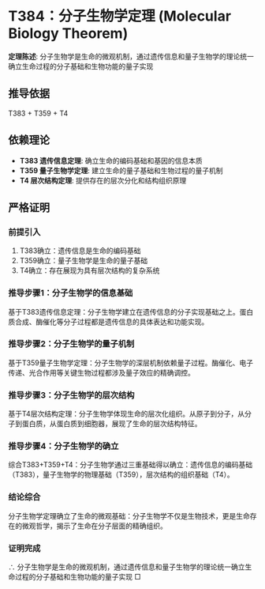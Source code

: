 # T384：分子生物学定理 (Molecular Biology Theorem)

**定理陈述**: 分子生物学是生命的微观机制，通过遗传信息和量子生物学的理论统一确立生命过程的分子基础和生物功能的量子实现

## 推导依据
T383 + T359 + T4

## 依赖理论
- **T383 遗传信息定理**: 确立生命的编码基础和基因的信息本质
- **T359 量子生物学定理**: 建立生命的量子基础和生物过程的量子机制
- **T4 层次结构定理**: 提供存在的层次分化和结构组织原理

## 严格证明

### 前提引入
1. T383确立：遗传信息是生命的编码基础
2. T359确立：量子生物学是生命的量子基础
3. T4确立：存在展现为具有层次结构的复杂系统

### 推导步骤1：分子生物学的信息基础
基于T383遗传信息定理：分子生物学建立在遗传信息的分子实现基础之上。蛋白质合成、酶催化等分子过程都是遗传信息的具体表达和功能实现。

### 推导步骤2：分子生物学的量子机制
基于T359量子生物学定理：分子生物学的深层机制依赖量子过程。酶催化、电子传递、光合作用等关键生物过程都涉及量子效应的精确调控。

### 推导步骤3：分子生物学的层次结构
基于T4层次结构定理：分子生物学体现生命的层次化组织。从原子到分子，从分子到蛋白质，从蛋白质到细胞器，展现了生命的层次结构特征。

### 推导步骤4：分子生物学的确立
综合T383+T359+T4：分子生物学通过三重基础得以确立：遗传信息的编码基础（T383），量子生物学的物理基础（T359），层次结构的组织基础（T4）。

### 结论综合
分子生物学定理确立了生命的微观基础：分子生物学不仅是生物技术，更是生命存在的微观哲学，揭示了生命在分子层面的精确组织。

### 证明完成
∴ 分子生物学是生命的微观机制，通过遗传信息和量子生物学的理论统一确立生命过程的分子基础和生物功能的量子实现 □